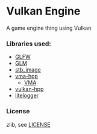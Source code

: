 # Vulkan Engine

A game engine thing using Vulkan

### Libraries used:
- [GLFW](https://github.com/glfw/glfw)
- [GLM](https://github.com/g-truc/glm)
- [stb_image](https://github.com/nothings/stb)
- [vma-hpp](https://github.com/malte-v/VulkanMemoryAllocator-Hpp)
  - [VMA](https://github.com/GPUOpen-LibrariesAndSDKs/VulkanMemoryAllocator)
- [vulkan-hpp](https://github.com/KhronosGroup/Vulkan-Hpp)
- [litelogger](https://github.com/stickacupcakeinmyeye/litelogger)

### License

zlib, see [LICENSE](LICENSE)
